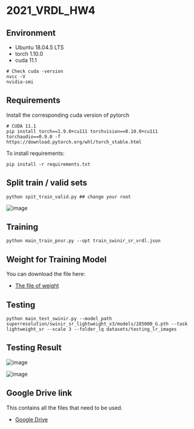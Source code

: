 # 2021_VRDL_HW4

## Environment

* Ubuntu 18.04.5 LTS
* torch 1.10.0
* cuda 11.1

```setup
# Check cuda -version
nvcc -V
nvidia-smi
```

## Requirements

Install the corresponding cuda version of pytorch
```setup
# CUDA 11.1
pip install torch==1.9.0+cu111 torchvision==0.10.0+cu111 torchaudio==0.9.0 -f https://download.pytorch.org/whl/torch_stable.html
```

To install requirements:

```setup
pip install -r requirements.txt
```

## Split train / valid sets

```setup
python spit_train_valid.py ## change your root
```

![image](https://user-images.githubusercontent.com/68366624/149309743-c15f4879-0f0e-41b3-876f-05580dc03d35.png)


## Training

```setup
python main_train_pnsr.py --opt train_swinir_sr_vrdl.json
```

## Weight for Training Model

You can download the file here:

- [The file of weight](https://drive.google.com/file/d/1Go2_ixu8RgZDY0FAF8x_qCNmLB78sGZW/view?usp=sharing)

## Testing

```setup
python main_test_swinir.py --model_path  superresolution/swinir_sr_lightweight_x3/models/285000_G.pth --task lightweight_sr --scale 3 --folder_lq datasets/testing_lr_images 
```

## Testing Result

![image](https://user-images.githubusercontent.com/68366624/149310592-1ea3eb32-4777-4154-865c-2fdd6cecf7cc.png)


![image](https://user-images.githubusercontent.com/68366624/149310460-59120095-1cec-4182-82dc-971d0cc516c1.png)

## Google Drive link

This contains all the files that need to be used.
- [Google Drive](https://drive.google.com/drive/folders/16NrVpoWSmGRY2b0zTNnAWrmJYS-2YuPr?usp=sharing)
